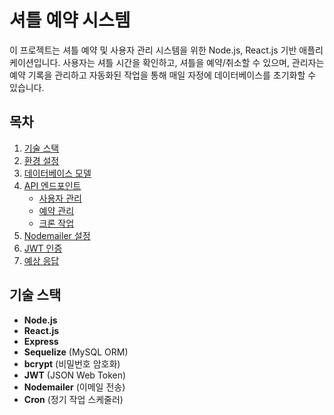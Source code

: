 # 셔틀 예약 시스템

이 프로젝트는 셔틀 예약 및 사용자 관리 시스템을 위한 Node.js, React.js 기반 애플리케이션입니다. 사용자는 셔틀 시간을 확인하고, 셔틀을 예약/취소할 수 있으며, 관리자는 예약 기록을 관리하고 자동화된 작업을 통해 매일 자정에 데이터베이스를 초기화할 수 있습니다.

## 목차
1. [기술 스택](#기술-스택)
2. [환경 설정](#환경-설정)
3. [데이터베이스 모델](#데이터베이스-모델)
4. [API 엔드포인트](#api-엔드포인트)
   - [사용자 관리](#사용자-관리)
   - [예약 관리](#예약-관리)
   - [크론 작업](#크론-작업)
5. [Nodemailer 설정](#nodemailer-설정)
6. [JWT 인증](#jwt-인증)
7. [예상 응답](#예상-응답)

## 기술 스택
- **Node.js**
- **React.js**
- **Express**
- **Sequelize** (MySQL ORM)
- **bcrypt** (비밀번호 암호화)
- **JWT** (JSON Web Token)
- **Nodemailer** (이메일 전송)
- **Cron** (정기 작업 스케줄러)
